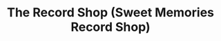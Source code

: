 ---
title: "The Record Shop (Sweet Memories Record Shop)"
url: /fratton-portsmouth/the-record-shop-sweet-memories-record-shop/
shop: Musik
---